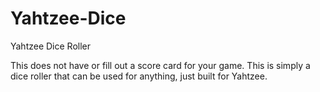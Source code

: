 # Yahtzee-Dice
Yahtzee Dice Roller

This does not have or fill out a score card for your game. This is simply a dice roller that can be used for anything, just built for Yahtzee.
